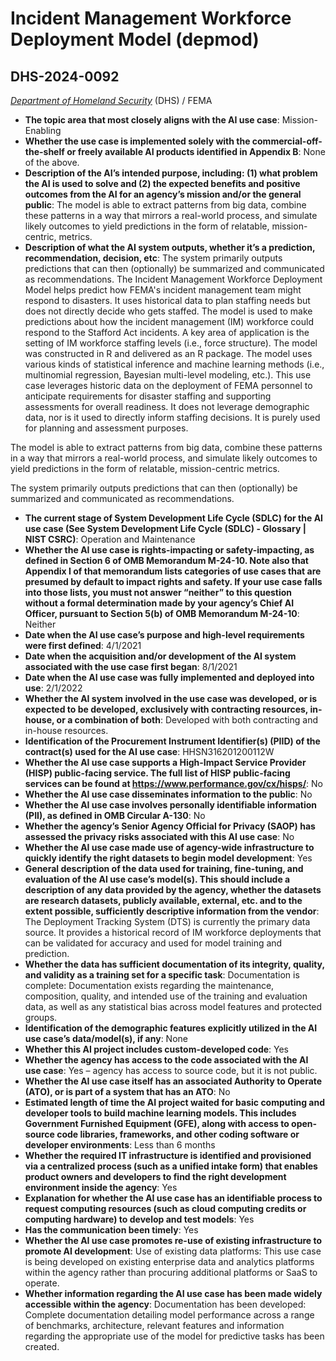 # Incident Management Workforce Deployment Model (depmod)
## DHS-2024-0092
_[Department of Homeland Security](<../3_agency/Department of Homeland Security.md>)_ (DHS) / FEMA


+ **The topic area that most closely aligns with the AI use case**: Mission-Enabling
+ **Whether the use case is implemented solely with the commercial-off-the-shelf or freely available AI products identified in Appendix B**: None of the above.
+ **Description of the AI’s intended purpose, including: (1) what problem the AI is used to solve and (2) the expected benefits and positive outcomes from the AI for an agency’s mission and/or the general public**: The model is able to extract patterns from big data, combine these patterns in a way that mirrors a real-world process, and simulate likely outcomes to yield predictions in the form of relatable, mission-centric, metrics.
+ **Description of what the AI system outputs, whether it’s a prediction, recommendation, decision, etc**: The system primarily outputs predictions that can then (optionally) be summarized and communicated as recommendations.
The Incident Management Workforce Deployment Model helps predict how FEMA's incident management team might respond to disasters. It uses historical data to plan staffing needs but does not directly decide who gets staffed.  The model is used to make predictions about how the incident management (IM) workforce could respond to the Stafford Act incidents. A key area of application is the setting of IM workforce staffing levels (i.e., force structure). The model was constructed in R and delivered as an R package. The model uses various kinds of statistical inference and machine learning methods (i.e., multinomial regression, Bayesian multi-level modeling, etc.).  This use case leverages historic data on the deployment of FEMA personnel to anticipate requirements for disaster staffing and supporting assessments for overall readiness. It does not leverage demographic data, nor is it used to directly inform staffing decisions.  It is purely used for planning and assessment purposes.  

The model is able to extract patterns from big data, combine these patterns in a way that mirrors a real-world process, and simulate likely outcomes to yield predictions in the form of relatable, mission-centric metrics. 

The system primarily outputs predictions that can then (optionally) be summarized and communicated as recommendations. 
+ **The current stage of System Development Life Cycle (SDLC) for the AI use case (See System Development Life Cycle (SDLC) - Glossary | NIST CSRC)**: Operation and Maintenance
+ **Whether the AI use case is rights-impacting or safety-impacting, as defined in Section 6 of OMB Memorandum M-24-10. Note also that Appendix I of that memorandum lists categories of use cases that are presumed by default to impact rights and safety. If your use case falls into those lists, you must not answer “neither” to this question without a formal determination made by your agency’s Chief AI Officer, pursuant to Section 5(b) of OMB Memorandum M-24-10**: Neither
+ **Date when the AI use case’s purpose and high-level requirements were first defined**: 4/1/2021
+ **Date when the acquisition and/or development of the AI system associated with the use case first began**: 8/1/2021
+ **Date when the AI use case was fully implemented and deployed into use**: 2/1/2022
+ **Whether the AI system involved in the use case was developed, or is expected to be developed, exclusively with contracting resources, in-house, or a combination of both**: Developed with both contracting and in-house resources.
+ **Identification of the Procurement Instrument Identifier(s) (PIID) of the contract(s) used for the AI use case**: HHSN316201200112W
+ **Whether the AI use case supports a High-Impact Service Provider (HISP) public-facing service. The full list of HISP public-facing services can be found at https://www.performance.gov/cx/hisps/**: No
+ **Whether the AI use case disseminates information to the public**: No
+ **Whether the AI use case involves personally identifiable information (PII), as defined in OMB Circular A-130**: No
+ **Whether the agency’s Senior Agency Official for Privacy (SAOP) has assessed the privacy risks associated with this AI use case**: No
+ **Whether the AI use case made use of agency-wide infrastructure to quickly identify the right datasets to begin model development**: Yes
+ **General description of the data used for training, fine-tuning, and evaluation of the AI use case’s model(s). This should include a description of any data provided by the agency, whether the datasets are research datasets, publicly available, external, etc. and to the extent possible, sufficiently descriptive information from the vendor**: The Deployment Tracking System (DTS) is currently the primary data source. It provides a historical record of IM workforce deployments that can be validated for accuracy and used for model training and prediction.
+ **Whether the data has sufficient documentation of its integrity, quality, and validity as a training set for a specific task**: Documentation is complete: Documentation exists regarding the maintenance, composition, quality, and intended use of the training and evaluation data, as well as any statistical bias across model features and protected groups.
+ **Identification of the demographic features explicitly utilized in the AI use case’s data/model(s), if any**: None
+ **Whether this AI project includes custom-developed code**: Yes
+ **Whether the agency has access to the code associated with the AI use case**: Yes – agency has access to source code, but it is not public.
+ **Whether the AI use case itself has an associated Authority to Operate (ATO), or is part of a system that has an ATO**: No
+ **Estimated length of time the AI project waited for basic computing and developer tools to build machine learning models. This includes Government Furnished Equipment (GFE), along with access to open-source code libraries, frameworks, and other coding software or developer environments**: Less than 6 months
+ **Whether the required IT infrastructure is identified and provisioned via a centralized process (such as a unified intake form) that enables product owners and developers to find the right development environment inside the agency**: Yes
+ **Explanation for whether the AI use case has an identifiable process to request computing resources (such as cloud computing credits or computing hardware) to develop and test models**: Yes
+ **Has the communication been timely**: Yes
+ **Whether the AI use case promotes re-use of existing infrastructure to promote AI development**: Use of existing data platforms: This use case is being developed on existing enterprise data and analytics platforms within the agency rather than procuring additional platforms or SaaS to operate.
+ **Whether information regarding the AI use case has been made widely accessible within the agency**: Documentation has been developed: Complete documentation detailing model performance across a range of benchmarks, architecture, relevant features and information regarding the appropriate use of the model for predictive tasks has been created.